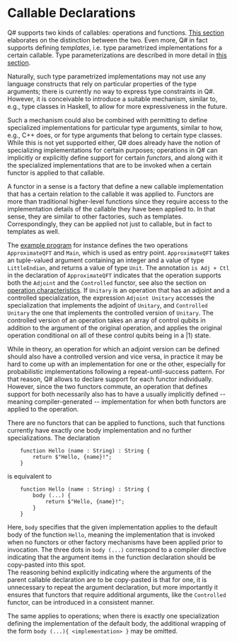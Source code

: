 # Callable Declarations

Q# supports two kinds of callables: operations and functions. [This section](https://github.com/microsoft/qsharp-language/tree/beheim/specs/Specifications/Language) elaborates on the distinction between the two. Even more, Q# in fact supports defining *templates*, i.e. type parametrized implementations for a certain callable. Type parameterizations are described in more detail in [this section](https://github.com/microsoft/qsharp-language/tree/beheim/specs/Specifications/Language). 

Naturally, such type parametrized implementations may not use any language constructs that rely on particular properties of the type arguments; there is currently no way to express type constraints in Q#. However, it is conceivable to introduce a suitable mechanism, similar to, e.g., type classes in Haskell, to allow for more expressiveness in the future.

Such a mechanism could also be combined with permitting to define specialized implementations for particular type arguments, similar to how, e.g., C++ does, or for type arguments that belong to certain type classes. While this is not yet supported either, Q# does already have the notion of specializing implementations for certain purposes; operations in Q# can implicitly or explicitly define support for certain *functors*, and along with it the specialized implementations that are to be invoked when a certain functor is applied to that callable. 

A functor in a sense is a factory that define a new callable implementation 
that has a certain relation to the callable it was applied to. 
Functors are more than traditional higher-level functions since they require access to the implementation details of the callable they have been applied to. In that sense, they are similar to other factories, such as templates. Correspondingly, they can be applied not just to callable, but in fact to templates as well. 

The [example program](https://github.com/microsoft/qsharp-language/tree/main/Specifications/Language/ProgramStructure#program-execution) for instance defines the two operations `ApproximateQFT` and `Main`, which is used as entry point. `ApproximateQFT` takes an tuple-valued argument containing an integer and a value of type `LittleEndian`, and returns a value of type `Unit`. The annotation `is Adj + Ctl` in the declaration of `ApproximateQFT` indicates that the operation supports both the `Adjoint` and the `Controlled` functor, see also the section on [operation characteristics](https://github.com/microsoft/qsharp-language/tree/beheim/specs/Specifications/Language). If `Unitary` is an operation that has an adjoint and a controlled specialization, the expression `Adjoint Unitary` accesses the specialization that implements the adjoint of `Unitary`, and `Controlled Unitary` the one that implements the controlled version of `Unitary`.
The controlled version of an operation takes an array of control qubits in addition to the argument of the original operation, and applies the original operation conditional on all of these control qubits being in a |1⟩ state. 

While in theory, an operation for which an adjoint version can be defined should also have a controlled version and vice versa, in practice it may be hard to come up with an implementation for one or the other, especially for probabilistic implementations following a repeat-until-success pattern. 
For that reason, Q# allows to declare support for each functor individually. However, since the two functors commute, an operation that defines support for both necessarily also has to have a usually implicitly defined -- meaning compiler-generated -- implementation for when both functors are applied to the operation. 

There are no functors that can be applied to functions, such that functions currently have exactly one body implementation and no further specializations. The declaration
```qsharp
    function Hello (name : String) : String {
        return $"Hello, {name}!";
    }
```
is equivalent to
```qsharp
    function Hello (name : String) : String {
        body (...) {
            return $"Hello, {name}!";
        }
    }
```
Here, `body` specifies that the given implementation applies to the default body of the function `Hello`, meaning the implementation that is invoked when no functors or other factory mechanisms have been applied prior to invocation. The three dots in `body (...)` correspond to a compiler directive indicating that the argument items in the function declaration should be copy-pasted into this spot.  
The reasoning behind explicitly indicating where the arguments of the parent callable declaration are to be copy-pasted is that for one, it is unnecessary to repeat the argument declaration, but more importantly it ensures that functors that require additional arguments, like the `Controlled` functor, can be introduced in a consistent manner. 

The same applies to operations; when there is exactly one specialization defining the implementation of the default body, the additional wrapping of the form `body (...){ <implementation> }` may be omitted.
